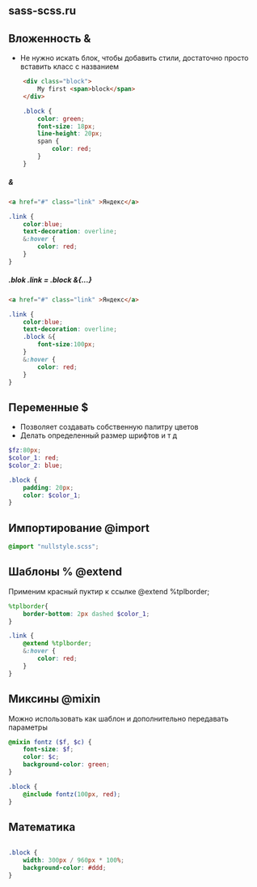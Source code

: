 ## sass-scss.ru

## Вложенность &
- Не нужно искать блок, чтобы добавить стили, достаточно просто вставить класс с названием

```html
    <div class="block">
        My first <span>block</span>
    </div>
```

```scss
    .block {
        color: green; 
        font-size: 18px;
        line-height: 20px;
        span {
            color: red;
        }
    }
```

##### &

```html
<a href="#" class="link" >Яндекс</a>
```
```scss
.link {
    color:blue;
    text-decoration: overline;
    &:hover {
        color: red;
    }
}
```
##### .blok .link = .block &{...}
```html
<a href="#" class="link" >Яндекс</a>
```
```scss
.link {
    color:blue;
    text-decoration: overline;
    .block &{
        font-size:100px;
    }
    &:hover {
        color: red;
    }
}
```

## Переменные $
- Позволяет создавать собственную палитру цветов
- Делать определенный размер шрифтов и т д
```scss
$fz:80px;
$color_1: red;
$color_2: blue;

.block {
    padding: 20px;
    color: $color_1;
}
```
## Импортирование @import
```scss
@import "nullstyle.scss";
```
## Шаблоны % @extend
Применим красный пуктир к ссылке @extend %tplborder;

```scss
%tplborder{
    border-bottom: 2px dashed $color_1;
}

.link {
    @extend %tplborder;
    &:hover {
        color: red;
    }
}
```
## Миксины @mixin
Можно использовать как шаблон и дополнительно передавать параметры
```scss
@mixin fontz ($f, $c) {
    font-size: $f; 
    color: $c;
    background-color: green;
}

.block {
    @include fontz(100px, red);
}
```

## Математика
```scss

.block {
    width: 300px / 960px * 100%;
    background-color: #ddd;
}
```
